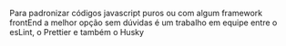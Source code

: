 Para padronizar códigos javascript puros ou com algum framework frontEnd a melhor opção sem dúvidas é um trabalho em equipe entre o esLint, o Prettier e também o Husky 

